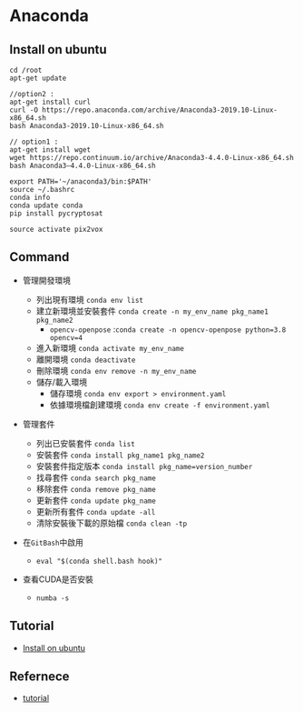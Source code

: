 
# Anaconda

## Install on ubuntu

```
cd /root
apt-get update

//option2 :
apt-get install curl
curl -O https://repo.anaconda.com/archive/Anaconda3-2019.10-Linux-x86_64.sh
bash Anaconda3-2019.10-Linux-x86_64.sh

// option1 :
apt-get install wget
wget https://repo.continuum.io/archive/Anaconda3-4.4.0-Linux-x86_64.sh
bash Anaconda3–4.4.0-Linux-x86_64.sh

export PATH='~/anaconda3/bin:$PATH'
source ~/.bashrc
conda info
conda update conda
pip install pycryptosat

source activate pix2vox
```
## Command

- 管理開發環境
    - 列出現有環境 `conda env list`
    - 建立新環境並安裝套件 `conda create -n my_env_name pkg_name1 pkg_name2`
        - `opencv-openpose` :`conda create -n opencv-openpose python=3.8 opencv=4`
    - 進入新環境 `conda activate my_env_name`
    - 離開環境 `conda deactivate`
    - 刪除環境 `conda env remove -n my_env_name`
    - 儲存/載入環境
        - 儲存環境 `conda env export > environment.yaml`
        - 依據環境檔創建環境 `conda env create -f environment.yaml`

- 管理套件

    - 列出已安裝套件 `conda list`
    - 安裝套件 `conda install pkg_name1 pkg_name2`
    - 安裝套件指定版本 `conda install pkg_name=version_number`
    - 找尋套件 `conda search pkg_name`
    - 移除套件 `conda remove pkg_name`
    - 更新套件 `conda update pkg_name`
    - 更新所有套件 `conda update -all`
    - 清除安裝後下載的原始檔 `conda clean -tp`

- 在`GitBash`中啟用

    - `eval "$(conda shell.bash hook)"`

- 查看CUDA是否安裝 

    - `numba -s`

## Tutorial

- [Install on ubuntu](https://www.digitalocean.com/community/tutorials/how-to-install-anaconda-on-ubuntu-18-04-quickstart)

## Refernece

- [tutorial](https://medium.com/@raymonduchen/anaconda%E7%9A%84%E5%AE%89%E8%A3%9D%E8%88%87%E4%BD%BF%E7%94%A8-86d77c231417)
